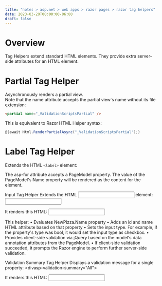 ```yaml
---
title: "notes > asp.net > web apps > razor pages > razor tag helpers"
date: 2023-03-20T00:00:00-06:00
draft: false
---
```


# Overview
Tag Helpers extend standard HTML elements.  They provide extra server-side attributes for an HTML element.

# Partial Tag Helper
Asynchronously renders a partial view.  
Note that the name attribute accepts the partial view's name without its file extension:
```html
<partial name="_ValidationScriptsPartial" />
```

This is equivalent to Razor HTML Helper syntax:
```cs
@{await Html.RenderPartialAsync("_ValidationScriptsPartial");}
```

# Label Tag Helper
Extends the HTML `<label>` element:
<label asp-for="NewPizza.Name" class="control-label"></label>

The asp-for attribute accepts a PageModel property.  The value of the PageModel's Name property will be rendered as the content for the <label> element.

Input Tag Helper
Extends the HTML <input> element:
<input asp-for="NewPizza.Name" class="form-control" />

It renders this HTML:
<input name="NewPizza.Name" class="form-control" id="NewPizza_Name" type="text" value="" data-val-required="The Name field is required." data-val="true">

This helper:
	• Evaluates NewPizza.Name property
	• Adds an id and name HTML attribute based on that property
	• Sets the input type.  For example, if the property's type was bool, it would set the input type as checkbox.
	• Provides client-side validation via jQuery based on the model's data annotation attributes from the PageModel.
	• If client-side validation succeeded, it prompts the Razor engine to perform further server-side validation.

Validation Summary Tag Helper
Displays a validation message for a single property:
<divasp-validation-summary="All"></div>

It renders this HTML:
<input name="NewPizza.Price" class="form-control" id="NewPizza_Price" type="text" value="" data-val-required="The Price field is required." data-val="true" data-val-range-min="0.01" data-val-range-max="9999.99" data-val-range="The field Price must be between 0.01 and 9999.99." data-val-number="The field Price must be a number.">
